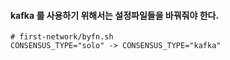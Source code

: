 
#### kafka 를 사용하기 위해서는 설정파일들을 바꿔줘야 한다.  
```shell
# first-network/byfn.sh
CONSENSUS_TYPE="solo" -> CONSENSUS_TYPE="kafka"
```
